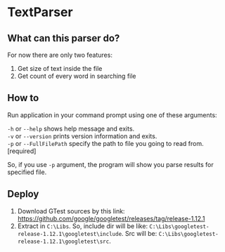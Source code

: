 # TextParser
 
## What can this parser do?

For now there are only two features:
1. Get size of text inside the file
2. Get count of every word in searching file

## How to

Run application in your command prompt using one of these arguments:

`-h` or `--help`               shows help message and exits.<br>
`-v` or `--version`            prints version information and exits.<br>
`-p` or `--FullFilePath`       specify the path to file you going to read from. [required]

So, if you use `-p` argument, the program will show you parse results for specified file.

## Deploy

1. Download GTest sources by this link: https://github.com/google/googletest/releases/tag/release-1.12.1
2. Extract in `C:\Libs`. So, include dir will be like: `C:\Libs\googletest-release-1.12.1\googletest\include`.
Src will be: `C:\Libs\googletest-release-1.12.1\googletest\src`.
